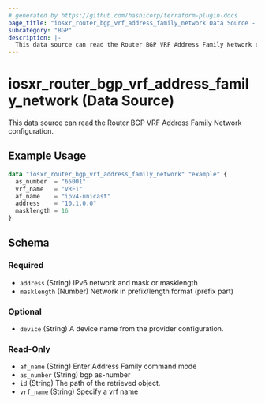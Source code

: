 ```yaml
---
# generated by https://github.com/hashicorp/terraform-plugin-docs
page_title: "iosxr_router_bgp_vrf_address_family_network Data Source - terraform-provider-iosxr"
subcategory: "BGP"
description: |-
  This data source can read the Router BGP VRF Address Family Network configuration.
---
```


# iosxr_router_bgp_vrf_address_family_network (Data Source)

This data source can read the Router BGP VRF Address Family Network configuration.

## Example Usage

```terraform
data "iosxr_router_bgp_vrf_address_family_network" "example" {
  as_number  = "65001"
  vrf_name   = "VRF1"
  af_name    = "ipv4-unicast"
  address    = "10.1.0.0"
  masklength = 16
}
```

<!-- schema generated by tfplugindocs -->
## Schema

### Required

- `address` (String) IPv6 network and mask or masklength
- `masklength` (Number) Network in prefix/length format (prefix part)

### Optional

- `device` (String) A device name from the provider configuration.

### Read-Only

- `af_name` (String) Enter Address Family command mode
- `as_number` (String) bgp as-number
- `id` (String) The path of the retrieved object.
- `vrf_name` (String) Specify a vrf name


